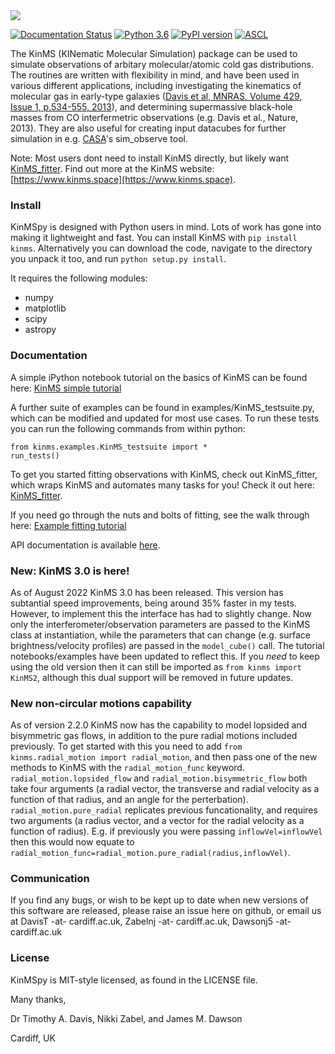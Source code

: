 <img style="float:top,right" src="https://kinms.space/assets/img/logo_small.png">


[![Documentation Status](https://readthedocs.org/projects/kinmspydocs/badge/?version=latest)](https://timothyadavis.github.io/KinMS_fitter/index.html) [![Python 3.6](https://img.shields.io/badge/python-3.8-blue.svg)](https://www.python.org/downloads/release/python-382/) [![PyPI version](https://badge.fury.io/py/kinms.svg)](https://badge.fury.io/py/kinms) 
[![ASCL](https://img.shields.io/badge/ascl-2006.003-blue.svg?colorB=262255)](http://ascl.net/2006.003)


The KinMS (KINematic Molecular Simulation) package can be used to simulate observations of arbitary molecular/atomic cold gas distributions. The routines are written with flexibility in mind, and have been used in various different applications, including investigating the kinematics of molecular gas in early-type galaxies ([Davis et al, MNRAS, Volume 429, Issue 1, p.534-555, 2013](https://academic.oup.com/mnras/article/429/1/534/1022845)), and determining supermassive black-hole masses from CO interfermetric observations (e.g. Davis et al., Nature, 2013). They are also useful for creating input datacubes for further simulation in e.g. [CASA](https://casa.nrao.edu/)'s sim_observe tool.

Note: Most users dont need to install KinMS directly, but likely want [KinMS_fitter](https://github.com/TimothyADavis/KinMS_fitter). Find out more at the KinMS website: [https://www.kinms.space](https://www.kinms.space).
### Install

KinMSpy is designed with Python users in mind. Lots of work has gone into making it lightweight and fast. You can install KinMS with `pip install kinms`. Alternatively you can download the code, navigate to the directory you unpack it too, and run `python setup.py install`.
    
It requires the following modules:

* numpy
* matplotlib
* scipy
* astropy


### Documentation

A simple iPython notebook tutorial on the basics of KinMS can be found here: [KinMS simple tutorial](https://github.com/TimothyADavis/KinMSpy/blob/master/kinms/docs/KinMS_example_notebook.ipynb)

A further suite of examples can be found in examples/KinMS_testsuite.py, which can be modified and updated for most use cases. To run these tests you can run the following commands from within python:

```
from kinms.examples.KinMS_testsuite import *
run_tests()
```

To get you started fitting observations with KinMS, check out KinMS_fitter, which wraps KinMS and automates many tasks for you! Check it out here: [KinMS_fitter](https://github.com/TimothyADavis/KinMS_fitter).


If you need go through the nuts and bolts of fitting, see the walk through here: [Example fitting tutorial](https://github.com/TimothyADavis/KinMSpy/blob/master/kinms/docs/KinMSpy_tutorial.ipynb)

API documentation is available [here](https://timothyadavis.github.io/KinMS_fitter/index.html).
### New: KinMS 3.0 is here!
As of August 2022 KinMS 3.0 has been released. This version has subtantial speed improvements, being around 35% faster in my tests. However, to implement this the interface has had to slightly change. Now only the interferometer/observation parameters are passed to the KinMS class at instantiation, while the parameters that can change (e.g. surface brightness/velocity profiles) are passed in the `model_cube()` call. The tutorial notebooks/examples have been updated to reflect this. If you *need* to keep using the old version then it can still be imported as `from kinms import KinMS2`, although this dual support will be removed in future updates.


### New non-circular motions capability

As of version 2.2.0 KinMS now has the capability to model lopsided and bisymmetric gas flows, in addition to the pure radial motions included previously. To get started with this you need to add `from kinms.radial_motion import radial_motion`, and then pass one of the new methods to KinMS with the `radial_motion_func` keyword. `radial_motion.lopsided_flow` and `radial_motion.bisymmetric_flow` both take four arguments (a radial vector, the transverse and radial velocity as a function of that radius, and an angle for the perterbation). `radial_motion.pure_radial` replicates previous funcationality, and requires two arguments (a radius vector, and a vector for the radial velocity as a function of radius). E.g. if previously you were passing `inflowVel=inflowVel` then this would now equate to `radial_motion_func=radial_motion.pure_radial(radius,inflowVel)`.

### Communication

If you find any bugs, or wish to be kept up to date when new versions of this software are released, please raise an issue here on github, or email us at DavisT -at- cardiff.ac.uk, Zabelnj -at- cardiff.ac.uk, Dawsonj5 -at- cardiff.ac.uk

### License

KinMSpy is MIT-style licensed, as found in the LICENSE file.


Many thanks,

Dr Timothy A. Davis, Nikki Zabel, and James M. Dawson

Cardiff, UK
